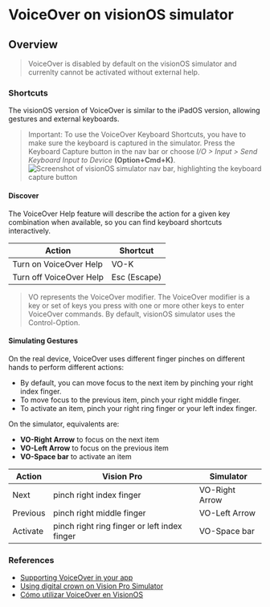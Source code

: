 # VoiceOver on visionOS simulator

## Overview

> VoiceOver is disabled by default on the visionOS simulator and currenlty cannot be activated without external help.

### Shortcuts

The visionOS version of VoiceOver is similar to the iPadOS version, allowing gestures and external keyboards.

> Important: To use the VoiceOver Keyboard Shortcuts, you have to make sure the keyboard is captured in the simulator. Press the Keyboard Capture button in the nav bar or choose *I/O > Input > Send Keyboard Input to Device* **(Option+Cmd+K)**. ![Screenshot of visionOS simulator nav bar, highlighting the keyboard capture button](KeyboardCapture)


#### Discover

The VoiceOver Help feature will describe the action for a given key combination when available, so you can find keyboard shortcuts interactively.

| **Action**              | **Shortcut**    |
| ----------------------- | --------------- |
| Turn on VoiceOver Help  | VO-K            |
| Turn off VoiceOver Help | Esc (Escape) |

> VO represents the VoiceOver modifier. The VoiceOver modifier is a key or set of keys you press with one or more other keys to enter VoiceOver commands. By default, visionOS simulator uses the Control-Option.

#### Simulating Gestures

On the real device, VoiceOver uses different finger pinches on different hands to perform different actions:

- By default, you can move focus to the next item by pinching your right index finger.
- To move focus to the previous item, pinch your right middle finger.
- To activate an item, pinch your right ring finger or your left index finger.

On the simulator, equivalents are:
 
- **VO-Right Arrow** to focus on the next item
- **VO-Left Arrow** to focus on the previous item
- **VO-Space bar** to activate an item

| **Action** | **Vision Pro**                               | **Simulator**     |
| ---------  | -------------------------------------------- |  ---------------- |
| Next       | pinch right index finger                     | VO-Right Arrow    |
| Previous   | pinch right middle finger                    | VO-Left Arrow     |
| Activate   | pinch right ring finger or left index finger | VO-Space bar |

### References
- [Supporting VoiceOver in your app](https://developer.apple.com/documentation/visionos/improving-accessibility-support-in-your-app)
- [Using digital crown on Vision Pro Simulator](https://developer.apple.com/forums/thread/732458)
- [Cómo utilizar VoiceOver en VisionOS](https://programaraciegas.net/?p=1102)
